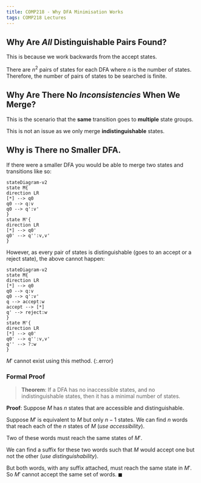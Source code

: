 ```yaml
---
title: COMP218 - Why DFA Minimisation Works
tags: COMP218 Lectures
---
```

## Why Are *All* Distinguishable Pairs Found?
This is because we work backwards from the accept states. 

There are $n^2$ pairs of states for each DFA where $n$ is the number of states. Therefore, the number of pairs of states to be searched is finite.

## Why Are There No *Inconsistencies* When We Merge?
This is the scenario that the **same** transition goes to **multiple** state groups.

This is not an issue as we only merge **indistinguishable** states.

## Why is There no Smaller DFA.
If there were a smaller DFA you would be able to merge two states and transitions like so:

```mermaid
stateDiagram-v2
state M{
direction LR
[*] --> q0
q0 --> q:v
q0 --> q':v'
}
state M'{
direction LR
[*] --> q0'
q0' --> q'':v,v'
}
```

However, as every pair of states is distinguishable (goes to an accept or a reject state), the above cannot happen:

```mermaid
stateDiagram-v2
state M{
direction LR
[*] --> q0
q0 --> q:v
q0 --> q':v'
q --> accept:w
accept --> [*]
q' --> reject:w
}
state M'{
direction LR
[*] --> q0'
q0' --> q'':v,v'
q'' --> ?:w
}
```

$M'$ cannot exist using this method.
{:.error}

### Formal Proof
> **Theorem**: If a DFA has no inaccessible states, and no indistinguishable states, then it has a minimal number of states.

**Proof**: Suppose $M$ has $n$ states that are accessible and distinguishable.

Suppose $M'$ is equivalent to $M$ but only $n-1$ states. We can find $n$ words that reach each of the $n$ states of $M$ (*use accessibility*).

Two of these words must reach the same states of $M'$.

We can find a suffix for these two words such that $M$ would accept one but not the other (*use distinguishability*).

But both words, with any suffix attached, must reach the same state in $M'$. So $M'$ cannot accept the same set of words. $\blacksquare$